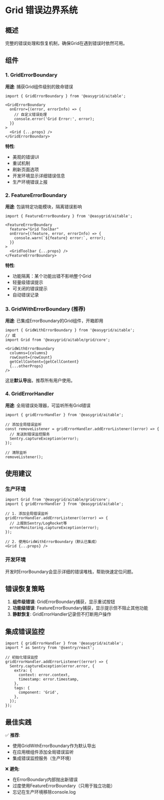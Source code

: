 # Grid 错误边界系统

## 概述

完整的错误处理和恢复机制，确保Grid在遇到错误时依然可用。

## 组件

### 1. GridErrorBoundary

**用途**: 捕获Grid组件级别的致命错误

```tsx
import { GridErrorBoundary } from '@easygrid/aitable';

<GridErrorBoundary 
  onError={(error, errorInfo) => {
    // 自定义错误处理
    console.error('Grid Error:', error);
  }}
>
  <Grid {...props} />
</GridErrorBoundary>
```

**特性**:
- 美观的错误UI
- 重试机制
- 刷新页面选项
- 开发环境显示详细错误信息
- 生产环境错误上报

### 2. FeatureErrorBoundary

**用途**: 包装特定功能模块，隔离错误影响

```tsx
import { FeatureErrorBoundary } from '@easygrid/aitable';

<FeatureErrorBoundary 
  feature="Grid Toolbar"
  onError={(feature, error, errorInfo) => {
    console.warn(`${feature} error:`, error);
  }}
>
  <GridToolbar {...props} />
</FeatureErrorBoundary>
```

**特性**:
- 功能隔离：某个功能出错不影响整个Grid
- 轻量级错误提示
- 可关闭的错误提示
- 自动错误记录

### 3. GridWithErrorBoundary (推荐)

**用途**: 已集成ErrorBoundary的Grid组件，开箱即用

```tsx
import { GridWithErrorBoundary } from '@easygrid/aitable';
// 或
import Grid from '@easygrid/aitable/grid/core';

<GridWithErrorBoundary 
  columns={columns}
  rowCount={rowCount}
  getCellContent={getCellContent}
  {...otherProps}
/>
```

这是**默认导出**，推荐所有用户使用。

### 4. GridErrorHandler

**用途**: 全局错误处理器，可监听所有Grid错误

```tsx
import { gridErrorHandler } from '@easygrid/aitable';

// 添加全局错误监听
const removeListener = gridErrorHandler.addErrorListener((error) => {
  // 发送到错误监控服务
  Sentry.captureException(error);
});

// 清除监听
removeListener();
```

## 使用建议

### 生产环境

```tsx
import Grid from '@easygrid/aitable/grid/core';
import { gridErrorHandler } from '@easygrid/aitable';

// 1. 添加全局错误监听
gridErrorHandler.addErrorListener((error) => {
  // 上报到Sentry/LogRocket等
  errorMonitoring.captureException(error);
});

// 2. 使用GridWithErrorBoundary（默认已集成）
<Grid {...props} />
```

### 开发环境

开发时ErrorBoundary会显示详细的错误堆栈，帮助快速定位问题。

## 错误恢复策略

1. **组件级错误**: GridErrorBoundary捕获，显示重试按钮
2. **功能级错误**: FeatureErrorBoundary捕获，显示提示但不阻止其他功能
3. **静默恢复**: GridErrorHandler记录但不打断用户操作

## 集成错误监控

```tsx
import { gridErrorHandler } from '@easygrid/aitable';
import * as Sentry from '@sentry/react';

// 初始化错误监控
gridErrorHandler.addErrorListener((error) => {
  Sentry.captureException(error.error, {
    extra: {
      context: error.context,
      timestamp: error.timestamp,
    },
    tags: {
      component: 'Grid',
    },
  });
});
```

## 最佳实践

✅ **推荐**:
- 使用GridWithErrorBoundary作为默认导出
- 在应用根组件添加全局错误监听
- 集成错误监控服务（生产环境）

❌ **避免**:
- 在ErrorBoundary内部抛出新错误
- 过度使用FeatureErrorBoundary（只用于独立功能）
- 忘记在生产环境移除console.log

